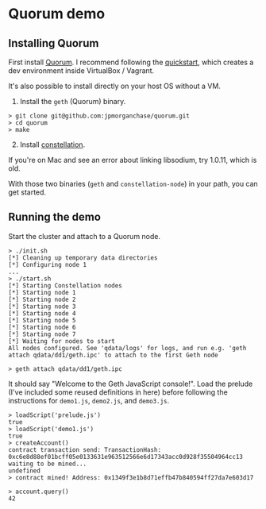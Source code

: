 # Quorum demo

## Installing Quorum

First install [Quorum](https://github.com/jpmorganchase/quorum#quickstart). I recommend following the [quickstart](https://github.com/jpmorganchase/quorum-examples), which creates a dev environment inside VirtualBox / Vagrant.

It's also possible to install directly on your host OS without a VM.

1. Install the `geth` (Quorum) binary.

```
> git clone git@github.com:jpmorganchase/quorum.git
> cd quorum
> make
```

2. Install [constellation](https://github.com/jpmorganchase/constellation).

If you're on Mac and see an error about linking libsodium, try 1.0.11, which is old.

With those two binaries (`geth` and `constellation-node`) in your path, you can get started.

## Running the demo

Start the cluster and attach to a Quorum node.

```
> ./init.sh
[*] Cleaning up temporary data directories
[*] Configuring node 1
...
> ./start.sh
[*] Starting Constellation nodes
[*] Starting node 1
[*] Starting node 2
[*] Starting node 3
[*] Starting node 4
[*] Starting node 5
[*] Starting node 6
[*] Starting node 7
[*] Waiting for nodes to start
All nodes configured. See 'qdata/logs' for logs, and run e.g. 'geth attach qdata/dd1/geth.ipc' to attach to the first Geth node

> geth attach qdata/dd1/geth.ipc
```

It should say "Welcome to the Geth JavaScript console!". Load the prelude (I've included some reused definitions in here) before following the instructions for `demo1.js`, `demo2.js`, and `demo3.js`.

```
> loadScript('prelude.js')
true
> loadScript('demo1.js')
true
> createAccount()
contract transaction send: TransactionHash: 0xc6e8d88ef01bcff05e0133631e963512566e6d17343acc0d928f35504964cc13 waiting to be mined...
undefined
> contract mined! Address: 0x1349f3e1b8d71effb47b840594ff27da7e603d17

> account.query()
42
```
